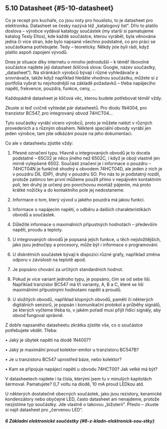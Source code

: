 ## 5.10 Datasheet {#5-10-datasheet}

Co je recept pro kuchaře, co jsou noty pro houslistu, to je datasheet pro elektronika. Datasheet se česky nazývá též „katalogový list“. Dřív to platilo doslova – výrobce vydával katalogy součástek (my starší si pamatujeme katalog Tesly Eltos), kde každé součástce, kterou vyráběl, byla věnována jedna či více stran, kde bylo napsané všechno podstatné, co pro práci se součástkama potřebujete. Tedy – teoreticky. Někdy jste byli rádi, když platilo aspoň zapojení vývodů.

Dnes je situace díky internetu o mnoho jednodušší – k téměř libovolné součástce najdete její datasheet (klíčová slova: Google, název součástky, „datasheet“). Na stránkách výrobců bývají i různé vyhledávače a srovnávače, takže když například hledáte vhodnou součástku, můžete si z portfolia vybrat tu nejvhodnější na základě požadavků – třeba napájecího napětí, frekvence, pouzdra, funkce, ceny, …

Každopádně datasheet je klíčová věc, kterou budete potřebovat téměř vždy.

Zkuste si teď cvičně vyhledat pár datasheetů. Pro diodu 1N4004, pro tranzistor BC547, pro integrovaný obvod 74HCT04…

Tyto součástky vyrábí vícero výrobců, proto je můžete nalézt v různých provedeních a s různým obsahem. Některé speciální obvody vyrábí jen jeden výrobce, tam jste odkázáni pouze na jeho dokumentaci.

Co ale v datasheetu zjistíte vždy:

1. Přesné označení typu. Hlavně u integrovaných obvodů je to docela podstatné – 65C02 je něco jiného než 6502C, i když je obojí vlastně jen mírně vylepšené 6502\. Součástí značení je i informace o pouzdru – 74HCT04N je funkčně shodný s obvodem 74HCT04D, ale jeden z nich je v pouzdru DIL (DIP), druhý v pouzdru SO. Pro nás to je podstatný rozdíl, protože zatímco ten první můžeme použít přímo v nepájivém kontaktním poli, ten druhý je určený pro povrchovou montáž pájením, má proto krátké nožičky a do kontaktního pole jej nedostaneme.

2. Informace o tom, který vývod u jakého pouzdra má jakou funkci.

3. Informace o napájecím napětí, o odběru a dalších charakteristikách obvodů a součástek.

4. Důležité informace o maximálních přípustných hodnotách – především napětí, proudu a teploty.

5. U integrovaných obvodů je popsaná jejich funkce, u těch nejsložitějších, jako jsou jednočipy a procesory, může být i informace o programování.

6. U diskrétních součástek bývají k dispozici různé grafy, například změna odporu v závislosti na teplotě apod.

7. Je popsáno chování za určitých standardních hodnot.

8. Pokud je více variant jednoho typu, je popsáno, čím se od sebe liší. Například tranzistor BC547 má tři varianty, A, B a C, které se liší maximálními přípustnými hodnotami napětí a proudů.

9. U složitých obvodů, například klopných obvodů, pamětí či některých digitálních senzorů, je popsán i komunikační protokol a průběhy signálů, ze kterých vyčteme třeba to, v jakém pořadí musí přijít řídicí signály, aby obvod fungoval správně.

Z dobře napsaného datasheetu zkrátka zjistíte vše, co o součástce potřebujete vědět. Třeba:

• Jaký je úbytek napětí na diodě 1N4007?

• Jaký je maximální proud kolektor-emitor u tranzistoru BC547B?

• Je u tranzistoru BC547 uprostřed báze, nebo kolektor?

• Kam se připojuje napájecí napětí u obvodu 74HCT00? Jak velké má být?

V datasheetech najdete i ta čísla, kterými jsem tu v minulých kapitolách šermoval. Pamatujete? 0,7 voltu na diodě, 10 mA proud LEDkou atd.

U některých dostatečně obecných součástek, jako jsou rezistory, keramické kondenzátory nebo obyčejné LED, často datasheet ani nenajdeme, protože nezjistíme typ součástky. Jde vlastně o takovou „bižuterii“. Přesto – zkuste si najít datasheet pro „červenou LED“.

##### 6 Základní elektronické součástky {#6-z-kladn-elektronick-sou-stky}
